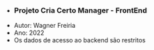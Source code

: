 <ul>
  <li><h3>Projeto Cria Certo Manager -  FrontEnd</h3></li>
  <li>Autor: Wagner Freiria</li>
  <li>Ano: 2022</li>
  <li>Os dados de acesso ao backend são restritos</li>
</ul>
